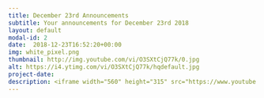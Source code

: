 ```yaml
---
title: December 23rd Announcements
subtitle: Your announcements for December 23rd 2018
layout: default
modal-id: 2 
date:  2018-12-23T16:52:20+00:00
img: white_pixel.png
thumbnail: http://img.youtube.com/vi/O3SXtCjQ77k/0.jpg
alt: https://i4.ytimg.com/vi/O3SXtCjQ77k/hqdefault.jpg
project-date: 
description: <iframe width="560" height="315" src="https://www.youtube.com/embed/O3SXtCjQ77k" frameborder="0" allowfullscreen></iframe> 
---
```

